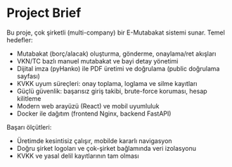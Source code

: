 # Project Brief

Bu proje, çok şirketli (multi-company) bir E-Mutabakat sistemi sunar. Temel hedefler:

- Mutabakat (borç/alacak) oluşturma, gönderme, onaylama/ret akışları
- VKN/TC bazlı manuel mutabakat ve bayi detay yönetimi
- Dijital imza (pyHanko) ile PDF üretimi ve doğrulama (public doğrulama sayfası)
- KVKK uyum süreçleri: onay toplama, loglama ve silme kayıtları
- Güçlü güvenlik: başarısız giriş takibi, brute-force koruması, hesap kilitleme
- Modern web arayüzü (React) ve mobil uyumluluk
- Docker ile dağıtım (frontend Nginx, backend FastAPI)

Başarı ölçütleri:
- Üretimde kesintisiz çalışır, mobilde kararlı navigasyon
- Doğru şirket logoları ve çok-şirket bağlamında veri izolasyonu
- KVKK ve yasal delil kayıtlarının tam olması

